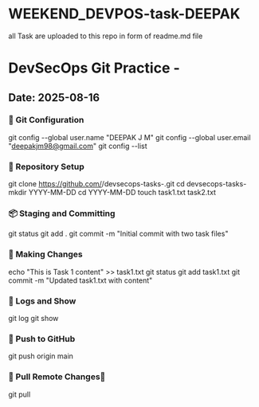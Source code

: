 # WEEKEND_DEVPOS-task-DEEPAK
all Task are uploaded to this repo in form of readme.md file 
# DevSecOps Git Practice - <DEEPAK J  M >
## Date: 2025-08-16

### 🔧 Git Configuration
git config --global user.name "DEEPAK J M"
git config --global user.email "deepakjm98@gmail.com"
git config --list

### 📁 Repository Setup
git clone https://github.com/<your-username>/devsecops-tasks-<your-name>.git
cd devsecops-tasks-<your-name>
mkdir YYYY-MM-DD
cd YYYY-MM-DD
touch task1.txt task2.txt

### 📦 Staging and Committing
git status
git add .
git commit -m "Initial commit with two task files"

### 🔁 Making Changes
echo "This is Task 1 content" >> task1.txt
git status
git add task1.txt
git commit -m "Updated task1.txt with content"

### 🧾 Logs and Show
git log
git show <commit-id>

### 🚀 Push to GitHub
git push origin main

### 🔁 Pull Remote Changes
 git pull

